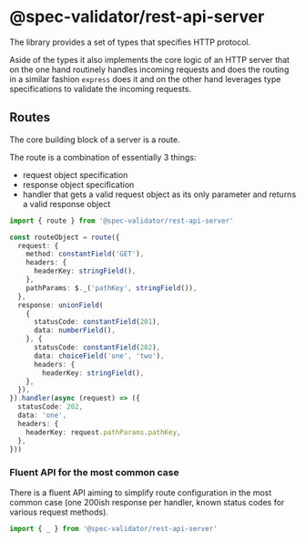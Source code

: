 # @spec-validator/rest-api-server

The library provides a set of types that specifies HTTP protocol.

Aside of the types it also implements the core logic of an HTTP
server that on the one hand routinely handles incoming requests
and does the routing in a similar fashion `express` does it
and on the other hand leverages type specifications to validate
the incoming requests.

## Routes

The core building block of a server is a route.

The route is a combination of essentially 3 things:

- request object specification
- response object specification
- handler that gets a valid request object as its only parameter and
  returns a valid response object

```ts
import { route } from '@spec-validator/rest-api-server'

const routeObject = route({
  request: {
    method: constantField('GET'),
    headers: {
      headerKey: stringField(),
    },
    pathParams: $._('pathKey', stringField()),
  },
  response: unionField(
    {
      statusCode: constantField(201),
      data: numberField(),
    }, {
      statusCode: constantField(202),
      data: choiceField('one', 'two'),
      headers: {
        headerKey: stringField(),
    },
  }),
}).handler(async (request) => ({
  statusCode: 202,
  data: 'one',
  headers: {
    headerKey: request.pathParams.pathKey,
  },
}))
```

### Fluent API for the most common case

There is a fluent API aiming to simplify route configuration in the
most common case (one 200ish response per handler, known status
codes for various request methods).

```ts
import { _ } from '@spec-validator/rest-api-server'


```
